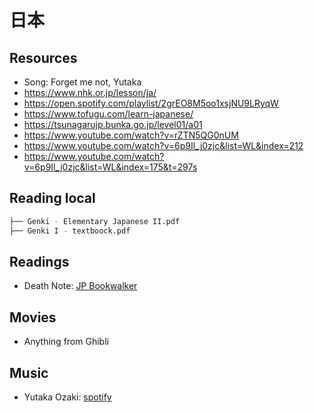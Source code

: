 # 日本

## Resources
- Song: Forget me not, Yutaka
- https://www.nhk.or.jp/lesson/ja/
- https://open.spotify.com/playlist/2grEO8M5oo1xsjNU9LRyqW
- https://www.tofugu.com/learn-japanese/
- https://tsunagarujp.bunka.go.jp/level01/a01
- https://www.youtube.com/watch?v=rZTN5QG0nUM
- https://www.youtube.com/watch?v=6p9Il_j0zjc&list=WL&index=212
- https://www.youtube.com/watch?v=6p9Il_j0zjc&list=WL&index=175&t=297s

## Reading local
```bash
├── Genki - Elementary Japanese II.pdf
├── Genki I - textboock.pdf
```

## Readings
- Death Note: [JP Bookwalker](https://viewer.bookwalker.jp/03/25/viewer.html?cid=f969976c-5c45-4199-8400-33f2afeed05b&cty=2)
## Movies
- Anything from Ghibli
## Music
- Yutaka Ozaki: [spotify](https://open.spotify.com/playlist/0G4CBxgo3xfGLJUGzgYL3e)

